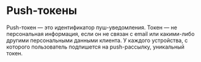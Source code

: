 # Push-токены

Push-токен — это идентификатор пуш-уведомления. Токен — не персональная информация, если он не связан с email или какими-либо другими персональными данными клиента. У каждого устройства, с которого пользователь подпишется на push-рассылку, уникальный токен.
